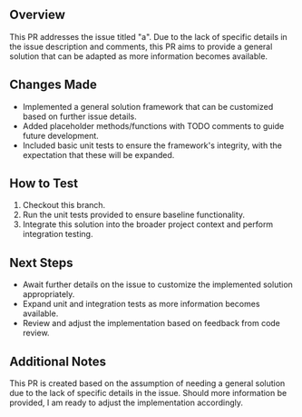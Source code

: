 ## Overview

This PR addresses the issue titled "a". Due to the lack of specific details in the issue description and comments, this PR aims to provide a general solution that can be adapted as more information becomes available.

## Changes Made

- Implemented a general solution framework that can be customized based on further issue details.
- Added placeholder methods/functions with TODO comments to guide future development.
- Included basic unit tests to ensure the framework's integrity, with the expectation that these will be expanded.

## How to Test

1. Checkout this branch.
2. Run the unit tests provided to ensure baseline functionality.
3. Integrate this solution into the broader project context and perform integration testing.

## Next Steps

- Await further details on the issue to customize the implemented solution appropriately.
- Expand unit and integration tests as more information becomes available.
- Review and adjust the implementation based on feedback from code review.

## Additional Notes

This PR is created based on the assumption of needing a general solution due to the lack of specific details in the issue. Should more information be provided, I am ready to adjust the implementation accordingly.
